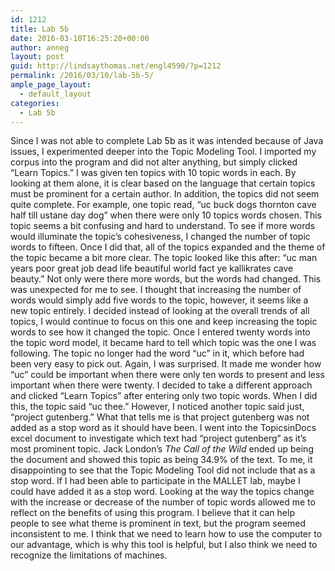 ```yaml
---
id: 1212
title: Lab 5b
date: 2016-03-10T16:25:20+00:00
author: anneg
layout: post
guid: http://lindsaythomas.net/engl4590/?p=1212
permalink: /2016/03/10/lab-5b-5/
ample_page_layout:
  - default_layout
categories:
  - Lab 5b
---
```

Since I was not able to complete Lab 5b as it was intended because of Java issues, I experimented deeper into the Topic Modeling Tool. I imported my corpus into the program and did not alter anything, but simply clicked &#8220;Learn Topics.&#8221; I was given ten topics with 10 topic words in each. By looking at them alone, it is clear based on the language that certain topics must be prominent for a certain author. In addition, the topics did not seem quite complete. For example, one topic read, &#8220;uc buck dogs thornton cave half till ustane day dog&#8221; when there were only 10 topics words chosen. This topic seems a bit confusing and hard to understand. To see if more words would illuminate the topic&#8217;s cohesiveness, I changed the number of topic words to fifteen. Once I did that, all of the topics expanded and the theme of the topic became a bit more clear. The topic looked like this after: &#8220;uc man years poor great job dead life beautiful world fact ye kallikrates cave beauty.&#8221; Not only were there more words, but the words had changed. This was unexpected for me to see. I thought that increasing the number of words would simply add five words to the topic, however, it seems like a new topic entirely. I decided instead of looking at the overall trends of all topics, I would continue to focus on this one and keep increasing the topic words to see how it changed the topic. Once I entered twenty words into the topic word model, it became hard to tell which topic was the one I was following. The topic no longer had the word &#8220;uc&#8221; in it, which before had been very easy to pick out. Again, I was surprised. It made me wonder how &#8220;uc&#8221; could be important when there were only ten words to present and less important when there were twenty. I decided to take a different approach and clicked &#8220;Learn Topics&#8221; after entering only two topic words. When I did this, the topic said &#8220;uc thee.&#8221; However, I noticed another topic said just, &#8220;project gutenberg.&#8221; What that tells me is that project gutenberg was not added as a stop word as it should have been. I went into the TopicsinDocs excel document to investigate which text had &#8220;project gutenberg&#8221; as it&#8217;s most prominent topic. Jack London&#8217;s _The Call of the Wild_ ended up being the document and showed this topic as being 34.9% of the text. To me, it disappointing to see that the Topic Modeling Tool did not include that as a stop word. If I had been able to participate in the MALLET lab, maybe I could have added it as a stop word. Looking at the way the topics change with the increase or decrease of the number of topic words allowed me to reflect on the benefits of using this program. I believe that it can help people to see what theme is prominent in text, but the program seemed inconsistent to me. I think that we need to learn how to use the computer to our advantage, which is why this tool is helpful, but I also think we need to recognize the limitations of machines.